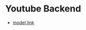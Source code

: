 # Youtube Backend

- [model link](https://app.eraser.io/workspace/yIWMmrrXmeDfnWzkdAgh?origin=share)